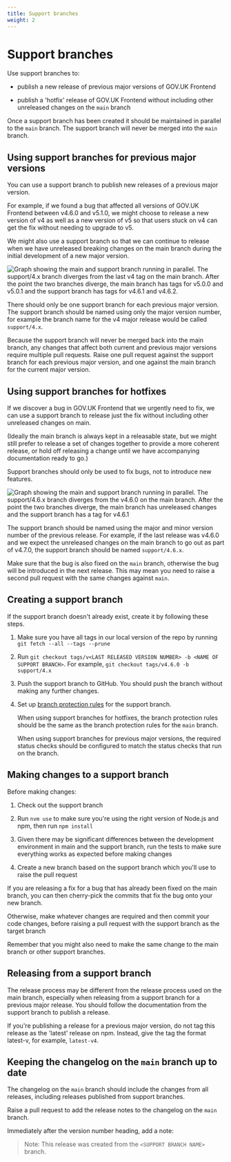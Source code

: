 ```yaml
---
title: Support branches
weight: 2
---
```


# Support branches

Use support branches to:

- publish a new release of previous major versions of GOV.UK Frontend

- publish a 'hotfix' release of GOV.UK Frontend without including other unreleased changes on the `main` branch

Once a support branch has been created it should be maintained in parallel to the `main` branch. The support branch will never be merged into the `main` branch.

## Using support branches for previous major versions

You can use a support branch to publish new releases of a previous major version.

For example, if we found a bug that affected all versions of GOV.UK Frontend between v4.6.0 and v5.1.0, we might choose to release a new version of v4 as well as a new version of v5 so that users stuck on v4 can get the fix without needing to upgrade to v5.

We might also use a support branch so that we can continue to release when we have unreleased breaking changes on the main branch during the initial development of a new major version.

![Graph showing the main and support branch running in parallel. The support/4.x branch diverges from the last v4 tag on the main branch. After the point the two branches diverge, the main branch has tags for v5.0.0 and v5.0.1 and the support branch has tags for v4.6.1 and v4.6.2.](/images/support-branch-prev-major.svg)

<!-- 
gitGraph
    commit
    commit tag: "v4.6.0"
    branch "support/4.x"
    checkout "main"
    commit
    commit
    commit
    commit tag: "v5.0.0"
    commit
    checkout "support/4.x"
    commit
    commit tag: "v4.6.1"
    checkout "main"
    commit
    commit
    commit tag: "v5.0.1"
    checkout "support/4.x"
    commit
    commit tag: "v4.6.2"
-->

There should only be one support branch for each previous major version. The support branch should be named using only the major version number, for example the branch name for the v4 major release would be called `support/4.x`.

Because the support branch will never be merged back into the main branch, any changes that affect both current and previous major versions require multiple pull requests. Raise one pull request against the support branch for each previous major version, and one against the main branch for the current major version.

## Using support branches for hotfixes

If we discover a bug in GOV.UK Frontend that we urgently need to fix, we can use a support branch to release just the fix without including other unreleased changes on main.

(Ideally the main branch is always kept in a releasable state, but we might still prefer to release a set of changes together to provide a more coherent release, or hold off releasing a change until we have accompanying documentation ready to go.)

Support branches should only be used to fix bugs, not to introduce new features.

![Graph showing the main and support branch running in parallel. The support/4.6.x branch diverges from the v4.6.0 on the main branch. After the point the two branches diverge, the main branch has unreleased changes and the support branch has a tag for v4.6.1](/images/support-branch-hotfix.svg)

<!-- 
gitGraph
    commit
    commit tag: "v4.6.0"
    branch "support/4.6.x"
    checkout "main"
    commit
    commit
    commit
    checkout "support/4.6.x"
    commit
    commit tag: "v4.6.1"
-->

The support branch should be named using the major and minor version number of the previous release. For example, if the last release was v4.6.0 and we expect the unreleased changes on the main branch to go out as part of v4.7.0, the support branch should be named `support/4.6.x`.

Make sure that the bug is also fixed on the `main` branch, otherwise the bug will be introduced in the next release. This may mean you need to raise a second pull request with the same changes against `main`.

## Creating a support branch

If the support branch doesn't already exist, create it by following these steps.

1. Make sure you have all tags in our local version of the repo by running `git fetch --all --tags --prune`

2. Run `git checkout tags/v<LAST RELEASED VERSION NUMBER> -b <NAME OF SUPPORT BRANCH>`. For example, `git checkout tags/v4.6.0 -b support/4.x`

3. Push the support branch to GitHub. You should push the branch without making any further changes.

4. Set up [branch protection rules] for the support branch.

    When using support branches for hotfixes, the branch protection rules should be the same as the branch protection rules for the `main` branch.

    When using support branches for previous major versions, the required status checks should be configured to match the status checks that run on the branch.

## Making changes to a support branch

Before making changes:

1. Check out the support branch

2. Run `nvm use` to make sure you're using the right version of Node.js and npm, then run `npm install`

3. Given there may be significant differences between the development environment in main and the support branch, run the tests to make sure everything works as expected before making changes

4. Create a new branch based on the support branch which you'll use to raise the pull request

If you are releasing a fix for a bug that has already been fixed on the main branch, you can then cherry-pick the commits that fix the bug onto your new branch.

Otherwise, make whatever changes are required and then commit your code changes, before raising a pull request with the support branch as the target branch

Remember that you might also need to make the same change to the main branch or other support branches.

## Releasing from a support branch

The release process may be different from the release process used on the main branch, especially when releasing from a support branch for a previous major release. You should follow the documentation from the support branch to publish a release.

If you're publishing a release for a previous major version, do not tag this release as the 'latest' release on npm. Instead, give the tag the format latest-v<major-version-number>, for example, `latest-v4`.

## Keeping the changelog on the `main` branch up to date

The changelog on the `main` branch should include the changes from all releases, including releases published from support branches.

Raise a pull request to add the release notes to the changelog on the `main` branch.

Immediately after the version number heading, add a note:

> Note: This release was created from the `<SUPPORT BRANCH NAME>` branch.

[branch protection rules]: https://docs.github.com/en/enterprise-cloud@latest/repositories/configuring-branches-and-merges-in-your-repository/managing-protected-branches/about-protected-branches
